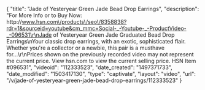 {
    "title": "Jade of Yesteryear Green Jade Bead Drop Earrings",
    "description": "For More Info or to Buy Now: http:\/\/www.hsn.com\/products\/seo\/8358838?rdr=1&sourceid=youtube&cm_mmc=Social-_-Youtube-_-ProductVideo-_-096531\r\nJade of Yesteryear Green Jade Graduated Bead Drop Earrings\nYour classic drop earrings, with an exotic, sophisticated flair. Whether you're a collector or a newbie, this pair is a musthave for...\r\nPrices shown on the previously recorded video may not represent the current price.  View hsn.com to view the current selling price. HSN Item #096531",
    "videoid": "112333523",
    "date_created": "1497371733",
    "date_modified": "1503417130",
    "type": "captivate",
    "layout": "video",
    "url": "\/v\/jade-of-yesteryear-green-jade-bead-drop-earrings\/112333523"
}